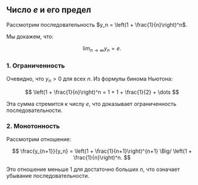 ## Число $e$ и его предел

Рассмотрим последовательность $y_n = \left(1 + \frac{1}{n}\right)^n$.

 Мы докажем, что:

$$
\lim_{n \to \infty} y_n = e.
$$

### 1. Ограниченность
Очевидно, что $y_n > 0$ для всех $n$. Из формулы бинома Ньютона:

$$
\left(1 + \frac{1}{n}\right)^n = 1 + 1 + \frac{1}{2} + \dots
$$

Эта сумма стремится к числу $e$, что доказывает ограниченность последовательности.

### 2. Монотонность
Рассмотрим отношение:

$$
\frac{y_{n+1}}{y_n} = \left(1 + \frac{1}{n+1}\right)^{n+1} \Big/ \left(1 + \frac{1}{n}\right)^n.
$$

Это отношение меньше 1 для достаточно больших $n$, что означает убывание последовательности.
